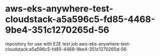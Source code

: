 # aws-eks-anywhere-test-cloudstack-a5a596c5-fd85-4468-9be4-351c1270265d-56
repository for use with E2E test job aws-eks-anywhere-test-cloudstack:a5a596c5-fd85-4468-9be4-351c1270265d-56
